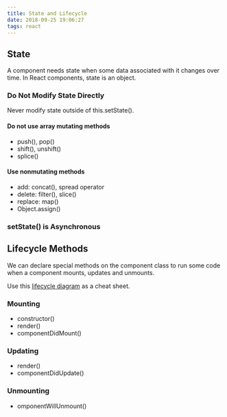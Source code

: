 ```yaml
---
title: State and Lifecycle
date: 2018-09-25 19:06:27
tags: react
---
```

## State
A component needs state when some data associated with it changes over time.
In React components, state is an object. 

### Do Not Modify State Directly
Never modify state outside of this.setState().

#### Do not use array mutating methods
* push(), pop()
* shift(), unshift()
* splice()

#### Use nonmutating methods
* add: concat(), spread operator
* delete: filter(), slice()
* replace: map()
* Object.assign()

### setState() is Asynchronous

## Lifecycle Methods
We can declare special methods on the component class to run some code when a component mounts, updates and unmounts.

Use this [lifecycle diagram](http://projects.wojtekmaj.pl/react-lifecycle-methods-diagram/) as a cheat sheet.

### Mounting
* constructor()
* render()
* componentDidMount()

### Updating
* render()
* componentDidUpdate()

### Unmounting
* omponentWillUnmount()